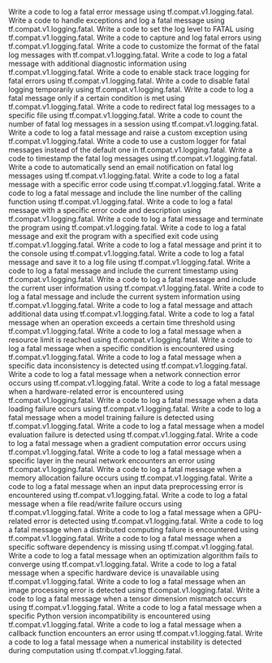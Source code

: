 Write a code to log a fatal error message using tf.compat.v1.logging.fatal.
Write a code to handle exceptions and log a fatal message using tf.compat.v1.logging.fatal.
Write a code to set the log level to FATAL using tf.compat.v1.logging.fatal.
Write a code to capture and log fatal errors using tf.compat.v1.logging.fatal.
Write a code to customize the format of the fatal log messages with tf.compat.v1.logging.fatal.
Write a code to log a fatal message with additional diagnostic information using tf.compat.v1.logging.fatal.
Write a code to enable stack trace logging for fatal errors using tf.compat.v1.logging.fatal.
Write a code to disable fatal logging temporarily using tf.compat.v1.logging.fatal.
Write a code to log a fatal message only if a certain condition is met using tf.compat.v1.logging.fatal.
Write a code to redirect fatal log messages to a specific file using tf.compat.v1.logging.fatal.
Write a code to count the number of fatal log messages in a session using tf.compat.v1.logging.fatal.
Write a code to log a fatal message and raise a custom exception using tf.compat.v1.logging.fatal.
Write a code to use a custom logger for fatal messages instead of the default one in tf.compat.v1.logging.fatal.
Write a code to timestamp the fatal log messages using tf.compat.v1.logging.fatal.
Write a code to automatically send an email notification on fatal log messages using tf.compat.v1.logging.fatal.
Write a code to log a fatal message with a specific error code using tf.compat.v1.logging.fatal.
Write a code to log a fatal message and include the line number of the calling function using tf.compat.v1.logging.fatal.
Write a code to log a fatal message with a specific error code and description using tf.compat.v1.logging.fatal.
Write a code to log a fatal message and terminate the program using tf.compat.v1.logging.fatal.
Write a code to log a fatal message and exit the program with a specified exit code using tf.compat.v1.logging.fatal.
Write a code to log a fatal message and print it to the console using tf.compat.v1.logging.fatal.
Write a code to log a fatal message and save it to a log file using tf.compat.v1.logging.fatal.
Write a code to log a fatal message and include the current timestamp using tf.compat.v1.logging.fatal.
Write a code to log a fatal message and include the current user information using tf.compat.v1.logging.fatal.
Write a code to log a fatal message and include the current system information using tf.compat.v1.logging.fatal.
Write a code to log a fatal message and attach additional data using tf.compat.v1.logging.fatal.
Write a code to log a fatal message when an operation exceeds a certain time threshold using tf.compat.v1.logging.fatal.
Write a code to log a fatal message when a resource limit is reached using tf.compat.v1.logging.fatal.
Write a code to log a fatal message when a specific condition is encountered using tf.compat.v1.logging.fatal.
Write a code to log a fatal message when a specific data inconsistency is detected using tf.compat.v1.logging.fatal.
Write a code to log a fatal message when a network connection error occurs using tf.compat.v1.logging.fatal.
Write a code to log a fatal message when a hardware-related error is encountered using tf.compat.v1.logging.fatal.
Write a code to log a fatal message when a data loading failure occurs using tf.compat.v1.logging.fatal.
Write a code to log a fatal message when a model training failure is detected using tf.compat.v1.logging.fatal.
Write a code to log a fatal message when a model evaluation failure is detected using tf.compat.v1.logging.fatal.
Write a code to log a fatal message when a gradient computation error occurs using tf.compat.v1.logging.fatal.
Write a code to log a fatal message when a specific layer in the neural network encounters an error using tf.compat.v1.logging.fatal.
Write a code to log a fatal message when a memory allocation failure occurs using tf.compat.v1.logging.fatal.
Write a code to log a fatal message when an input data preprocessing error is encountered using tf.compat.v1.logging.fatal.
Write a code to log a fatal message when a file read/write failure occurs using tf.compat.v1.logging.fatal.
Write a code to log a fatal message when a GPU-related error is detected using tf.compat.v1.logging.fatal.
Write a code to log a fatal message when a distributed computing failure is encountered using tf.compat.v1.logging.fatal.
Write a code to log a fatal message when a specific software dependency is missing using tf.compat.v1.logging.fatal.
Write a code to log a fatal message when an optimization algorithm fails to converge using tf.compat.v1.logging.fatal.
Write a code to log a fatal message when a specific hardware device is unavailable using tf.compat.v1.logging.fatal.
Write a code to log a fatal message when an image processing error is detected using tf.compat.v1.logging.fatal.
Write a code to log a fatal message when a tensor dimension mismatch occurs using tf.compat.v1.logging.fatal.
Write a code to log a fatal message when a specific Python version incompatibility is encountered using tf.compat.v1.logging.fatal.
Write a code to log a fatal message when a callback function encounters an error using tf.compat.v1.logging.fatal.
Write a code to log a fatal message when a numerical instability is detected during computation using tf.compat.v1.logging.fatal.